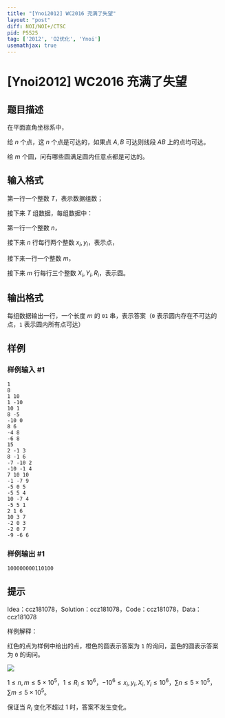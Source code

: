 ```yaml
---
title: "[Ynoi2012] WC2016 充满了失望"
layout: "post"
diff: NOI/NOI+/CTSC
pid: P5525
tag: ['2012', 'O2优化', 'Ynoi']
usemathjax: true
---
```


# [Ynoi2012] WC2016 充满了失望
## 题目描述

在平面直角坐标系中，

给 $n$ 个点，这 $n$ 个点是可达的，如果点 $A,B$ 可达则线段 $AB$ 上的点均可达。

给 $m$ 个圆，问有哪些圆满足圆内任意点都是可达的。
## 输入格式

第一行一个整数 $T$，表示数据组数；

接下来 $T$ 组数据，每组数据中：

第一行一个整数 $n$，

接下来 $n$ 行每行两个整数 $x_i,y_i$，表示点，

接下来一行一个整数 $m$，

接下来 $m$ 行每行三个整数 $X_i,Y_i,R_i$，表示圆。
## 输出格式

每组数据输出一行，一个长度 $m$ 的 `01` 串，表示答案（`0` 表示圆内存在不可达的点，`1` 表示圆内所有点可达）
## 样例

### 样例输入 #1
```
1
8
1 10
1 -10
10 1
8 -5
-10 0
8 6
-4 8
-6 8
15
2 -1 3
8 -1 6
-7 -10 2
-10 -1 4
7 10 10
-1 -7 9
-5 0 5
-5 5 4
10 -7 4
-5 5 1
2 1 6
10 3 7
-2 0 3
-2 0 7
-9 -6 6
```
### 样例输出 #1
```
100000000110100
```
## 提示

Idea：ccz181078，Solution：ccz181078，Code：ccz181078，Data：ccz181078

样例解释：

红色的点为样例中给出的点，橙色的圆表示答案为 `1` 的询问，蓝色的圆表示答案为 `0` 的询问。

![](https://cdn.luogu.com.cn/upload/image_hosting/2hsha1je.png)

$1\leq n,m\leq 5\times 10^5$，$1\leq R_i\leq 10^6$，$-10^6\leq x_i,y_i,X_i,Y_i\leq 10^6$，$\sum n\leq 5\times 10^5$，$\sum 
 m\leq 5\times 10^5$。

保证当 $R_i$ 变化不超过 $1$ 时，答案不发生变化。
